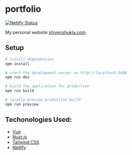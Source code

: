 # portfolio

[![Netlify Status](https://api.netlify.com/api/v1/badges/34f74a60-eae0-4705-a322-25166ddceb86/deploy-status)](https://app.netlify.com/sites/shivenshukla/deploys)

My personal website [shivenshukla.com](https://shivenshukla.com).

## Setup

```bash
# install dependencies
npm install

# start the development server on http://localhost:3000
npm run dev

# build the application for production
npm run build

# locally preview production build
npm run preview
```
## Techonologies Used:

- [Vue](https://vuejs.org/)
- [Nuxt.js](https://nuxt.com/)
- [Tailwind CSS](https://tailwindcss.com/)
- [Netlify](https://www.netlify.com/)